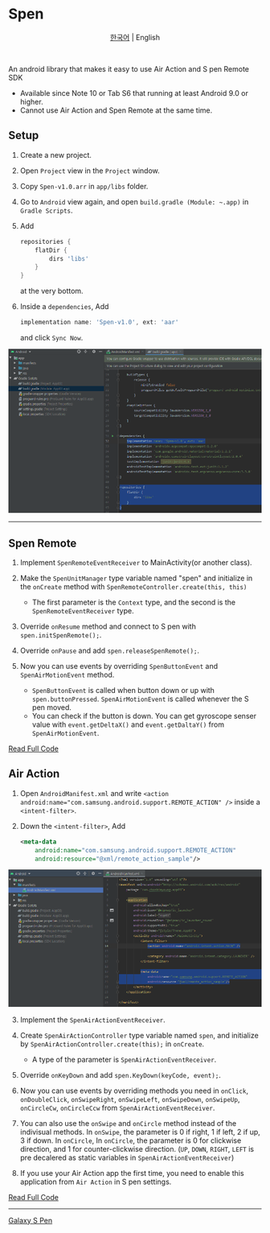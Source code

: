 Spen
====

<p align="center">
    <a href="README.md">한국어</a> |
    <span>English</span>
</p>

<br>

An android library that makes it easy to use Air Action and S pen Remote SDK

- Available since Note 10 or Tab S6 that running at least Android 9.0 or higher.
- Cannot use Air Action and Spen Remote at the same time.


Setup
--------

1. Create a new project.

2. Open `Project` view in the `Project` window.

3. Copy `Spen-v1.0.arr` in `app/libs` folder.

4. Go to `Android` view again, and open `build.gradle (Module: ~.app)` in `Gradle Scripts`.

5. Add 
    ```gradle
    repositories {
        flatDir {
            dirs 'libs'
        }
    } 
    ``` 
    at the very bottom.

6. Inside a `dependencies`, Add
    ```gradle
    implementation name: 'Spen-v1.0', ext: 'aar'
    ```
    and click `Sync Now`.
 
![SpenRemote_build.gradle](imgs/SpenRemote_build.gradle.png)


***


Spen Remote
-----------

1. Implement `SpenRemoteEventReceiver` to MainActivity(or another class).

2. Make the `SpenUnitManager` type variable named "spen" and initialize in the `onCreate` method with ```SpenRemoteController.create(this, this)```
    - The first parameter is the `Context` type, and the second is the `SpenRemoteEventReceiver` type.

3. Override `onResume` method and connect to S pen with ```spen.initSpenRemote();```.

4. Override `onPause` and add ```spen.releaseSpenRemote();```.

5. Now you can use events by overriding `SpenButtonEvent` and `SpenAirMotionEvent` method.
    - `SpenButtonEvent` is called when button down or up with `spen.buttonPressed`. `SpenAirMotionEvent` is called whenever the S pen moved.
    - You can check if the button is down. You can get gyroscope senser value with ```event.getDeltaX()``` and ```event.getDaltaY()``` from `SpenAirMotionEvent`.

[Read Full Code](Examples/RemoteExample.java)


Air Action
----------

1. Open `AndroidManifest.xml` and write `<action android:name="com.samsung.android.support.REMOTE_ACTION" />` inside a `<intent-filter>`.

2. Down the `<intent-filter>`, Add
    ```xml
    <meta-data
        android:name="com.samsung.android.support.REMOTE_ACTION"
        android:resource="@xml/remote_action_sample"/>
    ``` 

![AirAction_AndroidManifest](imgs/AirAction_AndroidManifest.png)

3. Implement the `SpenAirActionEventReceiver`.

4. Create `SpenAirActionController` type variable named `spen`, and initialize by ```SpenAirActionController.create(this);``` in `onCreate`.
    - A type of the parameter is `SpenAirActionEventReceiver`.

5. Override `onKeyDown` and add ```spen.KeyDown(keyCode, event);```.

6. Now you can use events by overriding methods you need in `onClick`, `onDoubleClick`, `onSwipeRight`, `onSwipeLeft`, `onSwipeDown`, `onSwipeUp`, `onCircleCw`, `onCircleCcw` from `SpenAirActionEventReceiver`.

7. You can also use the `onSwipe` and `onCircle` method instead of the indivisual methods. In `onSwipe`, the parameter is 0 if right, 1 if left, 2 if up, 3 if down. In `onCircle`, In `onCircle`, the parameter is 0 for clickwise direction, and 1 for counter-clickwise direction. (`UP`, `DOWN`, `RIGHT`, `LEFT` is pre decalered as static variables in `SpenAirActionEventReceiver`)

8. If you use your Air Action app the first time, you need to enable this application from `Air Action` in S pen settings.

[Read Full Code](Examples/AirActionExample.java)

***

[Galaxy S Pen](https://developer.samsung.com/galaxy-spen-remote/)   
